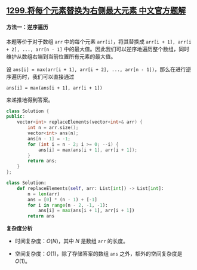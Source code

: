 ## [1299.将每个元素替换为右侧最大元素 中文官方题解](https://leetcode.cn/problems/replace-elements-with-greatest-element-on-right-side/solutions/100000/jiang-mei-ge-yuan-su-ti-huan-wei-you-ce-zui-da-y-5)

#### 方法一：逆序遍历

本题等价于对于数组 `arr` 中的每个元素 `arr[i]`，将其替换成 `arr[i + 1], arr[i + 2], ..., arr[n - 1]` 中的最大值。因此我们可以逆序地遍历整个数组，同时维护从数组右端到当前位置所有元素的最大值。

设 `ans[i] = max(arr[i + 1], arr[i + 2], ..., arr[n - 1])`，那么在进行逆序遍历时，我们可以直接通过

```
ans[i] = max(ans[i + 1], arr[i + 1])
```

来递推地得到答案。

```C++ [sol1-C++]
class Solution {
public:
    vector<int> replaceElements(vector<int>& arr) {
        int n = arr.size();
        vector<int> ans(n);
        ans[n - 1] = -1;
        for (int i = n - 2; i >= 0; --i) {
            ans[i] = max(ans[i + 1], arr[i + 1]);
        }
        return ans;
    }
};
```

```Python [sol1-Python3]
class Solution:
    def replaceElements(self, arr: List[int]) -> List[int]:
        n = len(arr)
        ans = [0] * (n - 1) + [-1]
        for i in range(n - 2, -1, -1):
            ans[i] = max(ans[i + 1], arr[i + 1])
        return ans
```

**复杂度分析**

- 时间复杂度：$O(N)$，其中 $N$ 是数组 `arr` 的长度。

- 空间复杂度：$O(1)$，除了存储答案的数组 `ans` 之外，额外的空间复杂度是 $O(1)$。